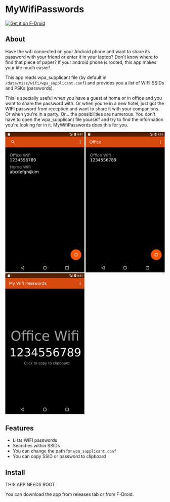 # MyWifiPasswords

<a href="https://f-droid.org/packages/info.aario.mywifipasswords/" target="_blank">
<img src="https://f-droid.org/badge/get-it-on.png" alt="Get it on F-Droid" height="80"/></a>

## About

Have the wifi connected on your Android phone and want to share its password with your friend or enter it in your laptop? Don't know where to find that piece of paper? If your android phone is rooted, this app makes your life much easier!

This app reads wpa_supplicant file (by default in `/data/misc/wifi/wpa_supplicant.conf`) and provides you a list of WIFI SSIDs and PSKs (passwords).

This is specially useful when you have a guest at home or in office and you want to share the password with. Or when you're in a new hotel, just got the WIFI password from reception and want to share it with your companions. Or when you're in a party. Or... the possibilities are numerous. You don't have to open the wpa_supplicant file yourself and try to find the information you're looking for in it. MyWifiPasswords does this for you.

<img src='screenshots/screenshot-1.png?raw=true' style="max-width:250px;"> <img src='screenshots/screenshot-2.png?raw=true' style="max-width:250px;"> <img src='screenshots/screenshot-3.png?raw=true' style="max-width:250px;">

## Features
- Lists WIFI passwords
- Searches within SSIDs
- You can change the path for `wpa_supplicant.conf`
- You can copy SSID or password to clipboard

## Install

THIS APP NEEDS ROOT

You can download the app from releases tab or from F-Droid.